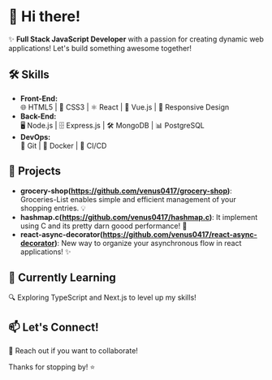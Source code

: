 # 👋 Hi there!

✨ **Full Stack JavaScript Developer** with a passion for creating dynamic web applications! Let's build something awesome together!

## 🛠️ Skills

- **Front-End:**  
  🌐 HTML5 | 🎨 CSS3 | ⚛️ React | 🔄 Vue.js | 📱 Responsive Design
- **Back-End:**  
  🖥️ Node.js | 🗄️ Express.js | 🛠️ MongoDB | 📊 PostgreSQL
- **DevOps:**  
  🔧 Git | 🚀 Docker | 🔄 CI/CD

## 🚀 Projects

- **grocery-shop(https://github.com/venus0417/grocery-shop)**: Groceries-List enables simple and efficient management of your shopping entries. 💡
- **hashmap.c(https://github.com/venus0417/hashmap.c)**: It implement using C and its pretty darn goood performance! 🌟
- **react-async-decorator(https://github.com/venus0417/react-async-decorator)**: New way to organize your asynchronous flow in react applications! ✨

## 🌱 Currently Learning

🔍 Exploring TypeScript and Next.js to level up my skills!

## 📫 Let's Connect!

💬 Reach out if you want to collaborate!  

Thanks for stopping by! ⭐
